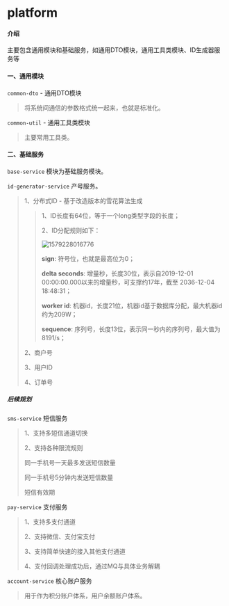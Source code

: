 # platform

#### 介绍
主要包含通用模块和基础服务，如通用DTO模块，通用工具类模块、ID生成器服务等

#### 一、通用模块
`common-dto` - 通用DTO模块 

> 将系统间通信的参数格式统一起来，也就是标准化。

`common-util` - 通用工具类模块 

> 主要常用工具类。


#### 二、基础服务

`base-service` 模块为基础服务模块。

`id-generator-service` 产号服务。

>1、分布式ID - 基于改造版本的雪花算法生成
>
>> 1、ID长度有64位，等于一个long类型字段的长度；
>>
>> 2、ID分配规则如下：
>>
>> ![1579228016776](C:\Users\Admin\AppData\Roaming\Typora\typora-user-images\1579228016776.png)
>>
>> **sign**: 符号位，也就是最高位为0；
>>
>> **delta seconds**: 增量秒，长度30位，表示自2019-12-01 00:00:00.000以来的增量秒，可支撑约17年，截至 2036-12-04 18:48:31；
>>
>> **worker id**: 机器id，长度21位，机器id基于数据库分配，最大机器id约为209W；
>>
>> **sequence**: 序列号，长度13位，表示同一秒内的序列号，最大值为8191/s；
>
>2、商户号
>
>3、用户ID
>
>4、订单号

##### 后续规划

`sms-service` 短信服务

> 1、支持多短信通道切换
>
> 2、支持各种限流规则
>
> 同一手机号一天最多发送短信数量
>
> 同一手机号5分钟内发送短信数量
>
> 短信有效期

`pay-service` 支付服务

> 1、支持多支付通道
>
> 2、支持微信、支付宝支付
>
> 3、支持简单快速的接入其他支付通道
>
> 4、支付回调处理成功后，通过MQ与具体业务解耦

`account-service` 核心账户服务

> 用于作为积分账户体系，用户余额账户体系。